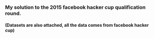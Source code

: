 ### My solution to the 2015 facebook hacker cup qualification round.
#### (Datasets are also attached, all the data comes from facebook hacker cup)
